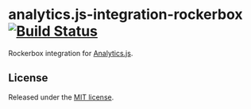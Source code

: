 # analytics.js-integration-rockerbox [![Build Status][ci-badge]][ci-link]

Rockerbox integration for [Analytics.js][].

## License

Released under the [MIT license](LICENSE).


[Analytics.js]: https://segment.com/docs/libraries/analytics.js/
[ci-link]: https://circleci.com/gh/segment-integrations/analytics.js-integration-rockerbox
[ci-badge]: https://circleci.com/gh/segment-integrations/analytics.js-integration-rockerbox.svg?style=svg&circle-token=7dd5b1fa1cd8ddc8b88007a2da9f0a6803de5733
